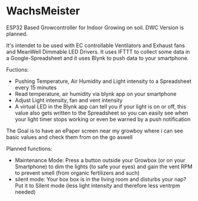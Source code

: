 # WachsMeister
ESP32 Based Growcontroller for Indoor Growing on soil. DWC Version is planned.

It's intendet to be used with EC controllable Ventilators and Exhaust fans and MeanWell Dimmable LED Drivers. It uses IFTTT to collect some data in a Google-Spreadsheet and it uses Blynk to push data to your smartphone.


Fuctions:

* Pushing Temperature, Air Humidity and Light intensity to a Spreadsheet every 15 minutes
* Read temperature, air humidity via blynk app on your smartphone
* Adjust Light intensity, fan and vent intensity
* A virtual LED in the Blynk app can tell you if your light is on or off, this value also gets written to the Spreadsheet so you can easily see when your light timer stops working or even be warned by a push notification

The Goal is to have an ePaper screen near my growboy where i can see basic values and check them from on the go aswell

Planned functions:
* Maintenance Mode: Press a button outside your Growbox (or on your Smartphone) to dim the lights (to safe your eyes) and gain the vent RPM to prevent smell (from organic fertilizers and such)
* silent mode: Your box box is in the living room and disturbs your nap? Put it to Silent mode (less light intensity and therefore less ventrpm needed)
